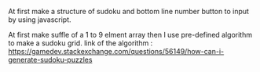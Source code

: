 At first make a structure of sudoku and bottom line number button to input by using javascript.


At first make suffle of a 1 to 9 elment array then
I use pre-defined  algorithm to make a sudoku grid.
link of the algorithm : https://gamedev.stackexchange.com/questions/56149/how-can-i-generate-sudoku-puzzles





